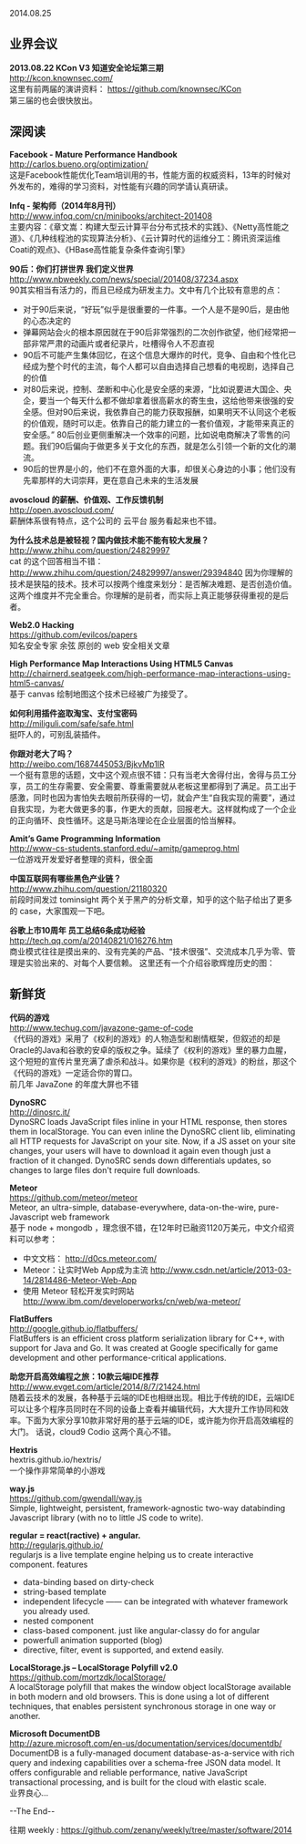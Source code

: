 2014.08.25

## 业界会议

**2013.08.22 KCon V3 知道安全论坛第三期**  
http://kcon.knownsec.com/  
这里有前两届的演讲资料： https://github.com/knownsec/KCon  
第三届的也会很快放出。

## 深阅读

**Facebook - Mature Performance Handbook**  
http://carlos.bueno.org/optimization/  
这是Facebook性能优化Team培训用的书，性能方面的权威资料，13年的时候对外发布的，难得的学习资料，对性能有兴趣的同学请认真研读。

**Infq - 架构师（2014年8月刊）**  
http://www.infoq.com/cn/minibooks/architect-201408  
主要内容：《章文嵩：构建大型云计算平台分布式技术的实践》、《Netty高性能之道》、《几种线程池的实现算法分析》、《云计算时代的运维分工：腾讯资深运维Coati的观点》、《HBase高性能复杂条件查询引擎》

**90后：你们打拼世界 我们定义世界**  
http://www.nbweekly.com/news/special/201408/37234.aspx  
90其实相当有活力的，而且已经成为研发主力。文中有几个比较有意思的点：
- 对于90后来说，“好玩”似乎是很重要的一件事。一个人是不是90后，是由他的心态决定的
- 弹幕网站会火的根本原因就在于90后非常强烈的二次创作欲望，他们经常把一部非常严肃的动画片或者纪录片，吐槽得令人不忍直视
- 90后不可能产生集体回忆，在这个信息大爆炸的时代，竞争、自由和个性化已经成为整个时代的主流，每个人都可以自由选择自己想看的电视剧，选择自己的价值
- 对80后来说，控制、垄断和中心化是安全感的来源，“比如说要进大国企、央企，要当一个每天什么都不做却拿着很高薪水的寄生虫，这给他带来很强的安全感。但对90后来说，我依靠自己的能力获取报酬，如果明天不认同这个老板的价值观，随时可以走。依靠自己的能力建立的一套价值观，才能带来真正的安全感。” 80后创业更侧重解决一个效率的问题，比如说电商解决了零售的问题。我们90后偏向于做更多关于文化的东西，就是怎么引领一个新的文化的潮流。
- 90后的世界是小的，他们不在意外面的大事，却很关心身边的小事；他们没有先辈那样的大词崇拜，更在意自己未来的生活发展

**avoscloud 的薪酬、价值观、工作反馈机制**  
http://open.avoscloud.com/  
薪酬体系很有特点，这个公司的 云平台 服务看起来也不错。

**为什么技术总是被轻视？国内做技术能不能有较大发展？**  
http://www.zhihu.com/question/24829997  
cat 的这个回答相当不错：http://www.zhihu.com/question/24829997/answer/29394840 因为你理解的技术是狭隘的技术。技术可以按两个维度来划分：是否解决难题、是否创造价值。这两个维度并不完全重合。你理解的是前者，而实际上真正能够获得重视的是后者。

**Web2.0 Hacking**  
https://github.com/evilcos/papers  
知名安全专家 余弦 原创的 web 安全相关文章

**High Performance Map Interactions Using HTML5 Canvas**  
http://chairnerd.seatgeek.com/high-performance-map-interactions-using-html5-canvas/  
基于 canvas 绘制地图这个技术已经被广为接受了。

**如何利用插件盗取淘宝、支付宝密码**  
http://miliguli.com/safe/safe.html  
挺吓人的，可别乱装插件。

**你跟对老大了吗？**  
http://weibo.com/1687445053/BjkvMp1IR  
一个挺有意思的话题，文中这个观点很不错：只有当老大舍得付出，舍得与员工分享，员工的生存需要、安全需要、尊重需要就从老板这里都得到了满足。员工出于感激，同时也因为害怕失去眼前所获得的一切，就会产生“自我实现的需要”，通过自我实现，为老大做更多的事，作更大的贡献，回报老大。这样就构成了一个企业的正向循环、良性循环。这是马斯洛理论在企业层面的恰当解释。

**Amit’s Game Programming Information**  
http://www-cs-students.stanford.edu/~amitp/gameprog.html  
一位游戏开发爱好者整理的资料，很全面

**中国互联网有哪些黑色产业链？**  
http://www.zhihu.com/question/21180320  
前段时间发过 tominsight 两个关于黑产的分析文章，知乎的这个贴子给出了更多的 case，大家围观一下吧。

**谷歌上市10周年 员工总结6条成功经验**  
http://tech.qq.com/a/20140821/016276.htm  
商业模式往往是摸出来的、没有完美的产品、“技术很强”、交流成本几乎为零、管理是实验出来的、对每个人要信赖。
这里还有一个介绍谷歌辉煌历史的图：

## 新鲜货

**代码的游戏**  
http://www.techug.com/javazone-game-of-code  
《代码的游戏》采用了《权利的游戏》的人物造型和剧情框架，但叙述的却是Oracle的Java和谷歌的安卓的版权之争。延续了《权利的游戏》里的暴力血腥，这个短短的宣传片里充满了虐杀和战斗。如果你是《权利的游戏》的粉丝，那这个《代码的游戏》一定适合你的胃口。  
前几年 JavaZone 的年度大屏也不错

**DynoSRC**  
http://dinosrc.it/  
DynoSRC loads JavaScript files inline in your HTML response, then stores them in localStorage. You can even inline the DynoSRC client lib, eliminating all HTTP requests for JavaScript on your site. Now, if a JS asset on your site changes, your users will have to download it again even though just a fraction of it changed. DynoSRC sends down differentials updates, so changes to large files don't require full downloads.

**Meteor**  
https://github.com/meteor/meteor  
Meteor, an ultra-simple, database-everywhere, data-on-the-wire, pure-Javascript web framework  
基于 node + mongodb ，理念很不错，在12年时已融资1120万美元，中文介绍资料可以参考：  
- 中文文档： http://d0cs.meteor.com/  
- Meteor：让实时Web App成为主流 http://www.csdn.net/article/2013-03-14/2814486-Meteor-Web-App  
- 使用 Meteor 轻松开发实时网站 http://www.ibm.com/developerworks/cn/web/wa-meteor/  

**FlatBuffers**  
http://google.github.io/flatbuffers/  
FlatBuffers is an efficient cross platform serialization library for C++, with support for Java and Go. It was created at Google specifically for game development and other performance-critical applications.  

**助您开启高效编程之旅：10款云端IDE推荐**  
http://www.evget.com/article/2014/8/7/21424.html  
随着云技术的发展，各种基于云端的IDE也相继出现。相比于传统的IDE，云端IDE可以让多个程序员同时在不同的设备上查看并编辑代码，大大提升工作协同和效率。下面为大家分享10款非常好用的基于云端的IDE，或许能为你开启高效编程的大门。
话说，cloud9 Codio 这两个真心不错。

**Hextris**  
hextris.github.io/hextris/  
一个操作非常简单的小游戏

**way.js**  
https://github.com/gwendall/way.js  
Simple, lightweight, persistent, framework-agnostic two-way databinding Javascript library (with no to little JS code to write).  

**regular = react(ractive) + angular.**  
http://regularjs.github.io/  
regularjs is a live template engine helping us to create interactive component. features
- data-binding based on dirty-check
- string-based template
- independent lifecycle —— can be integrated with whatever framework you already used.
- nested component
- class-based component. just like angular-classy do for angular
- powerfull animation supported (blog)
- directive, filter, event is supported, and extend easily.

**LocalStorage.js – LocalStorage Polyfill v2.0**  
https://github.com/mortzdk/localStorage/  
A localStorage polyfill that makes the window object localStorage available in both modern and old browsers. This is done using a lot of different techniques, that enables persistent synchronous storage in one way or another.  

**Microsoft DocumentDB**  
http://azure.microsoft.com/en-us/documentation/services/documentdb/  
DocumentDB is a fully-managed document database-as-a-service with rich query and indexing capabilities over a schema-free JSON data model. It offers configurable and reliable performance, native JavaScript transactional processing, and is built for the cloud with elastic scale.  
业界良心...

--The End--
 
往期 weekly : https://github.com/zenany/weekly/tree/master/software/2014
